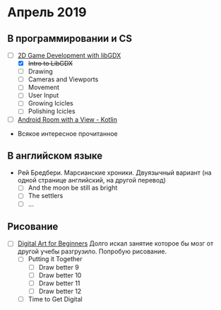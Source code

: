 # Апрель 2019
## В программировании и CS
 - [ ] [2D Game Development with libGDX](https://www.udacity.com/course/2d-game-development-with-libgdx--ud405)
   - [x] ~~Intro to LibGDX~~
   - [ ] Drawing
   - [ ] Cameras and Viewports
   - [ ] Movement
   - [ ] User Input
   - [ ] Growing Icicles
   - [ ] Polishing Icicles

 - [ ] [Android Room with a View - Kotlin](https://codelabs.developers.google.com/codelabs/android-room-with-a-view-kotlin/index.html?index=..%2F..index#0)
 - Всякое интересное прочитанное

## В английском языке
- Рей Бредбери. Марсианские хроники. Двуязычный вариант (на одной странице английский, на другой перевод)
  - [ ] And the moon be still as bright
  - [ ] The settlers
  - [ ] ...

## Рисование
- [ ] [Digital Art for Beginners](https://www.udemy.com/digital-art-101-from-beginner-to-pro) Долго искал занятие которое бы мозг от другой учебы разгрузило. Попробую рисование.
  - [ ] Putting it Together
    - [ ] Draw better 9
    - [ ] Draw better 10
    - [ ] Draw better 11
    - [ ] Draw better 12
  - [ ] Time to Get Digital